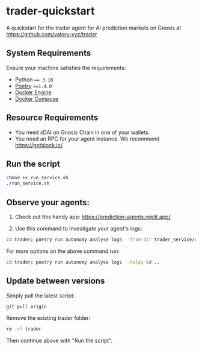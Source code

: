 # trader-quickstart

A quickstart for the trader agent for AI prediction markets on Gnosis at https://github.com/valory-xyz/trader

## System Requirements

Ensure your machine satisfies the requirements:

  - Python `== 3.10`
  - [Poetry](https://python-poetry.org/docs/) `>=1.4.0`
  - [Docker Engine](https://docs.docker.com/engine/install/)
  - [Docker Compose](https://docs.docker.com/compose/install/)

## Resource Requirements

- You need xDAI on Gnosis Chain in one of your wallets.
- You need an RPC for your agent instance. We recommend https://getblock.io/.


## Run the script

```bash
chmod +x run_service.sh
./run_service.sh
```

## Observe your agents:

1. Check out this handy app: https://prediction-agents.replit.app/

2. Use this command to investigate your agent's logs:

```bash
cd trader; poetry run autonomy analyse logs --from-dir trader_service/abci_build/persistent_data/logs/ --agent aea_0; cd ..
```

For more options on the above command run:
```bash
cd trader; poetry run autonomy analyse logs --help; cd ..
```

## Update between versions

Simply pull the latest script:
```bash
git pull origin
```

Remove the existing trader folder:
```bash
rm -rf trader
```

Then continue above with "Run the script".
